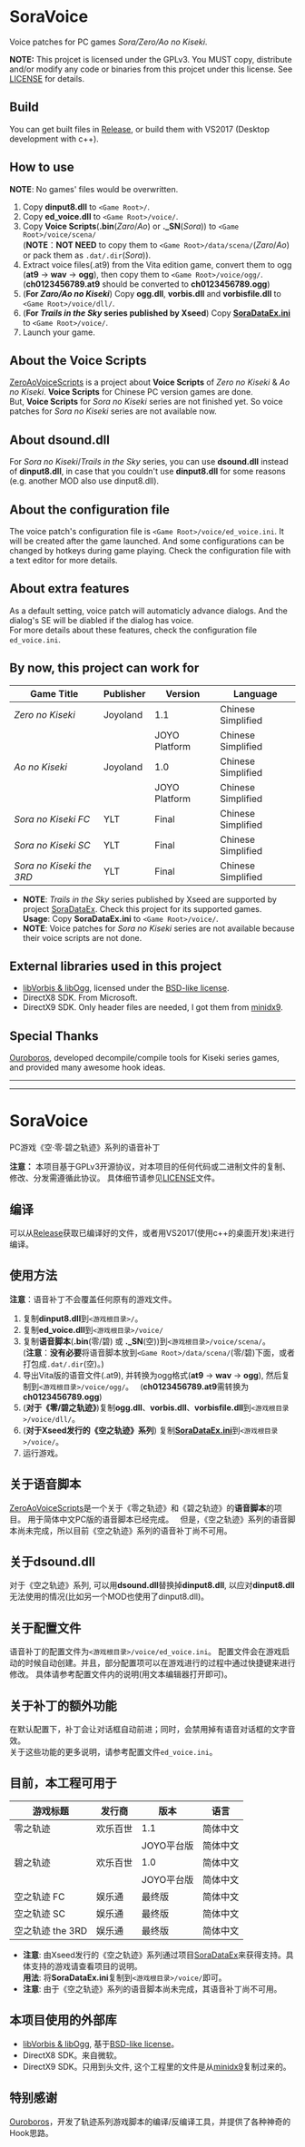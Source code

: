 SoraVoice
=========

Voice patches for PC games *Sora/Zero/Ao no Kiseki*.

**NOTE:** This projcet is licensed under the GPLv3. You MUST copy,
distribute and/or modify any code or binaries from this projcet under
this license. See
[LICENSE](https://github.com/ZhenjianYang/SoraVoice/blob/master/LICENSE)
for details.

## Build

You can get built files in [Release](https://github.com/ZhenjianYang/SoraVoice/releases),
or build them with VS2017 (Desktop development with c++).   

## How to use
**NOTE**: No games' files would be overwritten.   
1. Copy **dinput8.dll** to `<Game Root>/`.   
2. Copy **ed_voice.dll** to `<Game Root>/voice/`.   
3. Copy **Voice Scripts**(**.bin**(*Zaro*/*Ao*) or **\.\_SN**(*Sora*)) to `<Game Root>/voice/scena/`   
   (**NOTE**：**NOT NEED** to copy them to `<Game Root>/data/scena/`(*Zaro*/*Ao*) or pack them as `.dat/.dir`(*Sora*)).    
4. Extract voice files(.at9) from the Vita edition game, convert them to ogg (**at9** -> **wav** -> **ogg**), then copy them to `<Game Root>/voice/ogg/`.  
   (**ch0123456789.at9** should be converted to **ch0123456789.ogg**)    
5. (**For *Zaro/Ao no Kiseki***) Copy **ogg.dll**, **vorbis.dll** and **vorbisfile.dll** to `<Game Root>/voice/dll/`.   
6. (**For *Trails in the Sky* series published by Xseed**) Copy [**SoraDataEx.ini**](https://github.com/ZhenjianYang/SoraDataEx/blob/master/SoraDataEx/SoraDataEx.ini) to `<Game Root>/voice/`. 
7. Launch your game.   

## About the Voice Scripts   
[ZeroAoVoiceScripts](https://github.com/ZhenjianYang/ZeroAoVoiceScripts) is a project about **Voice Scripts** of
*Zero no Kiseki* & *Ao no Kiseki*. **Voice Scripts** for Chinese PC version games are done.       
But, **Voice Scripts** for *Sora no Kiseki* series are not finished yet. So voice patches for *Sora no Kiseki* series
are not available now.

## About dsound.dll   
For *Sora no Kiseki*/*Trails in the Sky* series, you can use **dsound.dll** instead of **dinput8.dll**, in case that
you couldn't use **dinput8.dll** for some reasons (e.g. another MOD also use dinput8.dll).   

## About the configuration file   
The voice patch's configuration file is `<Game Root>/voice/ed_voice.ini`.
It will be created after the game launched. And some configurations can be changed
by hotkeys during game playing. Check the configuration file with a text editor for
more details.

## About extra features
As a default setting, voice patch will automaticly advance dialogs.
And the dialog's SE will be diabled if the dialog has voice.   
For more details about these features, check the configuration file `ed_voice.ini`.

## By now, this project can work for   
|Game Title                    |Publisher |Version       | Language 
|------------------------------|----------|--------------|-------------------
|*Zero no Kiseki*              |Joyoland  |1.1           |Chinese Simplified
|                              |          |JOYO Platform |Chinese Simplified
|*Ao no Kiseki*                |Joyoland  |1.0           |Chinese Simplified
|                              |          |JOYO Platform |Chinese Simplified
|*Sora no Kiseki FC*           |YLT       |Final         |Chinese Simplified
|*Sora no Kiseki SC*           |YLT       |Final         |Chinese Simplified
|*Sora no Kiseki the 3RD*      |YLT       |Final         |Chinese Simplified

- **NOTE**: *Trails in the Sky* series published by Xseed are supported by project
[SoraDataEx](https://github.com/ZhenjianYang/SoraDataEx). Check this project for its supported games.   
             **Usage**: Copy **SoraDataEx.ini** to `<Game Root>/voice/`.   
- **NOTE**: Voice patches for *Sora no Kiseki* series are not available because their voice scripts are not done.

## External libraries used in this project   
-   [libVorbis & libOgg](https://www.xiph.org/), licensed under the
    [BSD-like license](https://www.xiph.org/licenses/bsd/).   
-   DirectX8 SDK. From Microsoft.    
-   DirectX9 SDK. Only header files are needed, I got them from [minidx9](https://github.com/hrydgard/minidx9).

## Special Thanks   

[Ouroboros](https://github.com/Ouroboros), developed decompile/compile tools for Kiseki series games, and provided many awesome hook ideas. 

------------------------------------------------------------------------

------------------------------------------------------------------------

SoraVoice
=========

PC游戏《空·零·碧之轨迹》系列的语音补丁

**注意：** 本项目基于GPLv3开源协议，对本项目的任何代码或二进制文件的复制、修改、分发需遵循此协议。
具体细节请参见[LICENSE](https://github.com/ZhenjianYang/SoraVoice/blob/master/LICENSE)文件。

## 编译

可以从[Release](https://github.com/ZhenjianYang/SoraVoice/releases)获取已编译好的文件，或者用VS2017(使用c++的桌面开发)来进行编译。

## 使用方法   
**注意**：语音补丁不会覆盖任何原有的游戏文件。   
1. 复制**dinput8.dll**到`<游戏根目录>/`。   
2. 复制**ed_voice.dll**到`<游戏根目录>/voice/`   
3. 复制**语音脚本**(**.bin**(零/碧) 或 **\.\_SN**(空))到`<游戏根目录>/voice/scena/`。   
   (**注意**：**没有必要**将语音脚本放到`<Game Root>/data/scena/`(零/碧)下面，或者打包成`.dat/.dir`(空)。)   
4. 导出Vita版的语音文件(.at9), 并转换为ogg格式(**at9** -> **wav** -> **ogg**), 然后复制到`<游戏根目录>/voice/ogg/`。   
   (**ch0123456789.at9**需转换为**ch0123456789.ogg**)  
5. (**对于《零/碧之轨迹》**)复制**ogg.dll**、**vorbis.dll**、**vorbisfile.dll**到`<游戏根目录>/voice/dll/`。   
6. (**对于Xseed发行的《空之轨迹》系列**) 复制[**SoraDataEx.ini**](https://github.com/ZhenjianYang/SoraDataEx/blob/master/SoraDataEx/SoraDataEx.ini)到`<游戏根目录>/voice/`。
7. 运行游戏。   

## 关于语音脚本   
[ZeroAoVoiceScripts](https://github.com/ZhenjianYang/ZeroAoVoiceScripts)是一个关于《零之轨迹》和《碧之轨迹》的**语音脚本**的项目。
用于简体中文PC版的语音脚本已经完成。   
但是，《空之轨迹》系列的语音脚本尚未完成，所以目前《空之轨迹》系列的语音补丁尚不可用。

## 关于dsound.dll   
对于《空之轨迹》系列, 可以用**dsound.dll**替换掉**dinput8.dll**, 以应对**dinput8.dll**无法使用的情况(比如另一个MOD也使用了dinput8.dll)。 

## 关于配置文件   
语音补丁的配置文件为`<游戏根目录>/voice/ed_voice.ini`。
配置文件会在游戏启动的时候自动创建。并且，部分配置项可以在游戏进行的过程中通过快捷键来进行修改。
具体请参考配置文件内的说明(用文本编辑器打开即可)。

## 关于补丁的额外功能    
在默认配置下，补丁会让对话框自动前进；同时，会禁用掉有语音对话框的文字音效。   
关于这些功能的更多说明，请参考配置文件`ed_voice.ini`。

## 目前，本工程可用于   
|游戏标题          |发行商    |版本       | 语言 
|------------------|----------|---------- |---------
|零之轨迹          |欢乐百世  |1.1        |简体中文
|                  |          |JOYO平台版 |简体中文
|碧之轨迹          |欢乐百世  |1.0        |简体中文
|                  |          |JOYO平台版 |简体中文
|空之轨迹 FC       |娱乐通    |最终版     |简体中文
|空之轨迹 SC       |娱乐通    |最终版     |简体中文
|空之轨迹 the 3RD  |娱乐通    |最终版     |简体中文

- **注意**: 由Xseed发行的《空之轨迹》系列通过项目[SoraDataEx](https://github.com/ZhenjianYang/SoraDataEx)来获得支持。具体支持的游戏请查看项目的说明。   
            **用法**: 将**SoraDataEx.ini**复制到`<游戏根目录>/voice/`即可。   
- **注意**: 由于《空之轨迹》系列的语音脚本尚未完成，其语音补丁尚不可用。

## 本项目使用的外部库   
-   [libVorbis & libOgg](https://www.xiph.org/), 基于[BSD-like license](https://www.xiph.org/licenses/bsd/)。   
-   DirectX8 SDK。来自微软。    
-   DirectX9 SDK。只用到头文件, 这个工程里的文件是从[minidx9](https://github.com/hrydgard/minidx9)复制过来的。

## 特别感谢   
[Ouroboros](https://github.com/Ouroboros)，开发了轨迹系列游戏脚本的编译/反编译工具，并提供了各种神奇的Hook思路。

